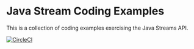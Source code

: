 # Java Stream Coding Examples

This is a collection of coding examples exercising the Java Streams API.

[![CircleCI](https://circleci.com/gh/astroviking3000/java-streams-examples.svg?style=shield)](https://circleci.com/gh/astroviking3000/java-streams-examples)

